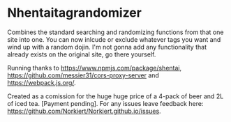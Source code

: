 # Nhentaitagrandomizer
 
Combines the standard searching and randomizing functions from that one site into one. You can now inlcude or exclude whatever tags you want and wind up with a random dojin.
I'm not gonna add any functionality that already exists on the original site, go there yourself.

Running thanks to https://www.npmjs.com/package/shentai, https://github.com/messier31/cors-proxy-server and https://webpack.js.org/.

Created as a comission for the huge huge price of a 4-pack of beer and 2L of iced tea. [Payment pending].
For any issues leave feedback here: https://github.com/Norkiert/Norkiert.github.io/issues.


